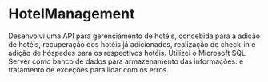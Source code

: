 # HotelManagement
Desenvolvi uma API para gerenciamento de hotéis, concebida para a adição de hotéis, recuperação dos hotéis já adicionados, realização de check-in e adição de hóspedes para os respectivos hotéis. Utilizei o Microsoft SQL Server como banco de dados para armazenamento das informações. e tratamento de exceções para lidar com os erros.
